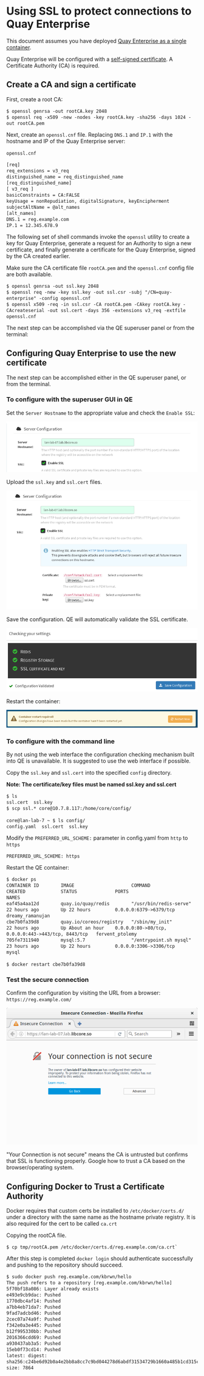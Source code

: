 # Using SSL to protect connections to Quay Enterprise

This document assumes you have deployed [Quay Enterprise as a single container][qe-single].

Quay Enterprise will be configured with a [self-signed certificate][self-signed-cert]. A Certificate Authority (CA) is required.

## Create a CA and sign a certificate

First, create a root CA:

```
$ openssl genrsa -out rootCA.key 2048
$ openssl req -x509 -new -nodes -key rootCA.key -sha256 -days 1024 -out rootCA.pem
```

Next, create an `openssl.cnf` file. Replacing `DNS.1` and `IP.1` with the hostname and IP of the Quay Enterprise server: 

`openssl.cnf `

```
[req]
req_extensions = v3_req
distinguished_name = req_distinguished_name
[req_distinguished_name]
[ v3_req ]
basicConstraints = CA:FALSE
keyUsage = nonRepudiation, digitalSignature, keyEncipherment
subjectAltName = @alt_names
[alt_names]
DNS.1 = reg.example.com
IP.1 = 12.345.678.9
```

The following set of shell commands invoke the `openssl` utility to create a key for Quay Enterprise, generate a request for an Authority to sign a new certificate, and finally generate a certificate for the Quay Enterprise, signed by the CA created earlier. 

Make sure the CA certificate file `rootCA.pem` and the `openssl.cnf` config file are both available.

```
$ openssl genrsa -out ssl.key 2048
$ openssl req -new -key ssl.key -out ssl.csr -subj "/CN=quay-enterprise" -config openssl.cnf 
$ openssl x509 -req -in ssl.csr -CA rootCA.pem -CAkey rootCA.key -CAcreateserial -out ssl.cert -days 356 -extensions v3_req -extfile openssl.cnf
```

The next step can be accomplished via the QE superuser panel or from the terminal:

## Configuring Quay Enterprise to use the new certificate

The next step can be accomplished either in the QE superuser panel, or from the terminal.

### To configure with the superuser GUI in QE

Set the `Server Hostname` to the appropriate value and check the `Enable SSL`:

<img src="img/server-hostname.png" class="img-center" alt="Set server hostname"/>

Upload the `ssl.key` and `ssl.cert` files.

<img src="img/upload-cert.png" class="img-center" alt="Upload Certificate"/>

Save the configuration. QE will automatically validate the SSL certificate.

<img src="img/save-configuration.png" class="img-center" alt="Save and Check config"/>

Restart the container:

<img src="img/restart-container.png" class="img-center" alt="Restart Container"/>

### To configure with the command line

By not using the web interface the configuration checking mechanism built into QE is unavailable. It is suggested to use the web interface if possible.

Copy the `ssl.key` and `ssl.cert` into the specified `config` directory.

**Note: The certificate/key files must be named ssl.key and ssl.cert**

```
$ ls
ssl.cert  ssl.key
$ scp ssl.* core@10.7.8.117:/home/core/config/

core@lan-lab-7 ~ $ ls config/
config.yaml  ssl.cert  ssl.key
```

Modify the `PREFERRED_URL_SCHEME:` parameter in config.yaml from `http` to `https`

```
PREFERRED_URL_SCHEME: https
```

Restart the QE container:

```
$ docker ps
CONTAINER ID        IMAGE                     COMMAND                  CREATED             STATUS              PORTS                                                NAMES
eaf45a4aa12d        quay.io/quay/redis        "/usr/bin/redis-serve"   22 hours ago        Up 22 hours         0.0.0.0:6379->6379/tcp                               dreamy_ramanujan
cbe7b0fa39d8        quay.io/coreos/registry   "/sbin/my_init"          22 hours ago        Up About an hour    0.0.0.0:80->80/tcp, 0.0.0.0:443->443/tcp, 8443/tcp   fervent_ptolemy
705fe7311940        mysql:5.7                 "/entrypoint.sh mysql"   23 hours ago        Up 22 hours         0.0.0.0:3306->3306/tcp                               mysql

$ docker restart cbe7b0fa39d8
```

### Test the secure connection

Confirm the configuration by visiting the URL from a browser: `https://reg.example.com/`

<img src="img/https-browser.png" class="img-center" alt="Browser"/>


"Your Connection is not secure" means the CA is untrusted but confirms that SSL is functioning properly. Google how to trust a CA based on the browser/operating system.


## Configuring Docker to Trust a Certificate Authority

Docker requires that custom certs be installed to `/etc/docker/certs.d/` under a directory with the same name as the hostname private registry. It is also required for the cert to be called `ca.crt`

Copying the rootCA file.

```
$ cp tmp/rootCA.pem /etc/docker/certs.d/reg.example.com/ca.crt`
```

After this step is completed `docker login` should authenticate successfully and pushing to the repository should succeed.

```
$ sudo docker push reg.example.com/kbrwn/hello
The push refers to a repository [reg.example.com/kbrwn/hello]
5f70bf18a086: Layer already exists
e493e9cb9dac: Pushed
1770dbc4af14: Pushed
a7bb4eb71da7: Pushed
9fad7adcbd46: Pushed
2cec07a74a9f: Pushed
f342e0a3e445: Pushed
b12f995330bb: Pushed
2016366cdd69: Pushed
a930437ab3a5: Pushed
15eb0f73cd14: Pushed
latest: digest: sha256:c24be6d92b0a4e2bb8a8cc7c9bd044278d6abdf31534729b1660a485b1cd315c size: 7864
```


[qe-single]: https://tectonic.com/quay-enterprise/docs/latest/initial-setup.html
[self-signed-cert]: https://en.wikipedia.org/wiki/Self-signed_certificate
